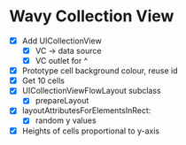 # Wavy Collection View

- [x] Add UICollectionView
	- [x] VC → data source
	- [x] VC outlet for ^
- [x] Prototype cell background colour, reuse id
- [x] Get 10 cells
- [x] UICollectionViewFlowLayout subclass
	- [x] prepareLayout
- [x] layoutAttributesForElementsInRect:
	- [x] random y values
- [x] Heights of cells proportional to y-axis